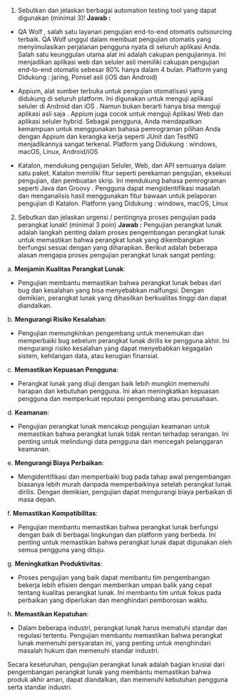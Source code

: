 1. Sebutkan dan jelaskan berbagai automation testing tool yang dapat digunakan (minimal 3)!
**Jawab :**
- QA Wolf , salah satu layanan pengujian end-to-end otomatis outsourcing terbaik. QA Wolf unggul dalam membuat pengujian otomatis yang menyimulasikan perjalanan pengguna nyata di seluruh aplikasi Anda. Salah satu keunggulan utama alat ini adalah cakupan pengujiannya. Ini menjadikan aplikasi web dan seluler asli memiliki cakupan pengujian end-to-end otomatis sebesar 80% hanya dalam 4 bulan. Platform yang Didukung : jaring, Ponsel asli (iOS dan Android)

- Appium, alat sumber terbuka untuk pengujian otomatisasi yang didukung di seluruh platform. Ini digunakan untuk menguji aplikasi seluler di Android dan iOS . Namun bukan berarti hanya bisa menguji aplikasi asli saja . Appium juga cocok untuk menguji Aplikasi Web dan aplikasi seluler hybrid. Sebagai pengguna, Anda mendapatkan kemampuan untuk menggunakan bahasa pemrograman pilihan Anda dengan Appium dan kerangka kerja seperti JUnit dan TestNG menjadikannya sangat terkenal. Platform yang Didukung : windows, macOS, Linux, Android/iOS

- Katalon, mendukung pengujian Seluler, Web, dan API semuanya dalam satu paket. Katalon memiliki fitur seperti perekaman pengujian, eksekusi pengujian, dan pembuatan skrip. Ini mendukung bahasa pemrograman seperti Java dan Groovy . Pengguna dapat mengidentifikasi masalah dan menganalisis hasil menggunakan fitur bawaan untuk pelaporan pengujian di Katalon. Platform yang Didukung : windows, macOS, Linux

2. Sebutkan dan jelaskan urgensi / pentingnya proses pengujian pada perangkat lunak! (minimal 3 poin)
**Jawab :**
Pengujian perangkat lunak adalah langkah penting dalam proses pengembangan perangkat lunak untuk memastikan bahwa perangkat lunak yang dikembangkan berfungsi sesuai dengan yang diharapkan. Berikut adalah beberapa alasan mengapa proses pengujian perangkat lunak sangat penting:

a. **Menjamin Kualitas Perangkat Lunak**:
   - Pengujian membantu memastikan bahwa perangkat lunak bebas dari bug dan kesalahan yang bisa menyebabkan malfungsi. Dengan demikian, perangkat lunak yang dihasilkan berkualitas tinggi dan dapat diandalkan.

b. **Mengurangi Risiko Kesalahan**:
   - Pengujian memungkinkan pengembang untuk menemukan dan memperbaiki bug sebelum perangkat lunak dirilis ke pengguna akhir. Ini mengurangi risiko kesalahan yang dapat menyebabkan kegagalan sistem, kehilangan data, atau kerugian finansial.

c. **Memastikan Kepuasan Pengguna**:
   - Perangkat lunak yang diuji dengan baik lebih mungkin memenuhi harapan dan kebutuhan pengguna. Ini akan meningkatkan kepuasan pengguna dan memperkuat reputasi pengembang atau perusahaan.

d. **Keamanan**:
   - Pengujian perangkat lunak mencakup pengujian keamanan untuk memastikan bahwa perangkat lunak tidak rentan terhadap serangan. Ini penting untuk melindungi data pengguna dan mencegah pelanggaran keamanan.

e. **Mengurangi Biaya Perbaikan**:
   - Mengidentifikasi dan memperbaiki bug pada tahap awal pengembangan biasanya lebih murah daripada memperbaikinya setelah perangkat lunak dirilis. Dengan demikian, pengujian dapat mengurangi biaya perbaikan di masa depan.

f. **Memastikan Kompatibilitas**:
   - Pengujian membantu memastikan bahwa perangkat lunak berfungsi dengan baik di berbagai lingkungan dan platform yang berbeda. Ini penting untuk memastikan bahwa perangkat lunak dapat digunakan oleh semua pengguna yang dituju.

g. **Meningkatkan Produktivitas**:
   - Proses pengujian yang baik dapat membantu tim pengembangan bekerja lebih efisien dengan memberikan umpan balik yang cepat tentang kualitas perangkat lunak. Ini membantu tim untuk fokus pada perbaikan yang diperlukan dan menghindari pemborosan waktu.

h. **Memastikan Kepatuhan**:
   - Dalam beberapa industri, perangkat lunak harus mematuhi standar dan regulasi tertentu. Pengujian membantu memastikan bahwa perangkat lunak memenuhi persyaratan ini, yang penting untuk menghindari masalah hukum dan memenuhi standar industri.

Secara keseluruhan, pengujian perangkat lunak adalah bagian krusial dari pengembangan perangkat lunak yang membantu memastikan bahwa produk akhir aman, dapat diandalkan, dan memenuhi kebutuhan pengguna serta standar industri.